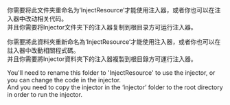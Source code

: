 你需要将此文件夹重命名为‘InjectResource’才能使用注入器，或者你也可以在注入器中改动相关代码。  
并且你需要将Injector文件夹下的注入器复制到根目录方可运行注入器。

你需要將此資料夾重新命名為‘InjectResource’才能使用注入器，或者你也可以在註入器中改動相關程式碼。  
并且你需要將Injector資料夾下的注入器複製到根目錄方可運行注入器。

You'll need to rename this folder to 'InjectResource' to use the injector, or you can change the code in the injector.  
And you need to copy the injector in the ‘injector’ folder to the root directory in order to run the injector.
